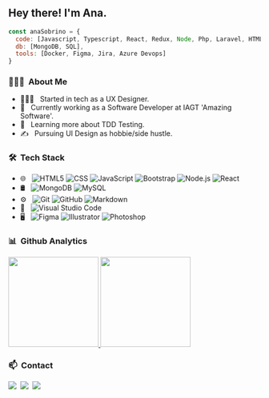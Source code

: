<h2> Hey there! I'm Ana.</h2>

```js
const anaSobrino = {
  code: [Javascript, Typescript, React, Redux, Node, Php, Laravel, HTML, CSS],
  db: [MongoDB, SQL],
  tools: [Docker, Figma, Jira, Azure Devops]
}
```

<h3> 👩🏽‍💻 &nbsp;About Me </h3>

- 👩🏽‍🎨 &nbsp; Started in tech as a UX Designer.
- 💼 &nbsp; Currently working as a Software Developer at IAGT 'Amazing Software'.
- 🌱 &nbsp; Learning more about TDD Testing.
- ✍️ &nbsp; Pursuing UI Design as hobbie/side hustle.

<h3> 🛠 &nbsp;Tech Stack</h3>

- 🌐 &nbsp;
  ![HTML5](https://img.shields.io/badge/-HTML5-333333?style=flat&logo=HTML5)
  ![CSS](https://img.shields.io/badge/-CSS-333333?style=flat&logo=CSS3&logoColor=1572B6)
  ![JavaScript](https://img.shields.io/badge/-JavaScript-333333?style=flat&logo=javascript)
  ![Bootstrap](https://img.shields.io/badge/-Bootstrap-333333?style=flat&logo=bootstrap&logoColor=563D7C)
  ![Node.js](https://img.shields.io/badge/-Node.js-333333?style=flat&logo=node.js)
  ![React](https://img.shields.io/badge/-React-333333?style=flat&logo=react)
- 🛢 &nbsp;
  ![MongoDB](https://img.shields.io/badge/-MongoDB-333333?style=flat&logo=mongodb)
  ![MySQL](https://img.shields.io/badge/-MySQL-333333?style=flat&logo=mysql)
- ⚙️ &nbsp;
  ![Git](https://img.shields.io/badge/-Git-333333?style=flat&logo=git)
  ![GitHub](https://img.shields.io/badge/-GitHub-333333?style=flat&logo=github)
  ![Markdown](https://img.shields.io/badge/-Markdown-333333?style=flat&logo=markdown)
- 🔧 &nbsp;
  ![Visual Studio Code](https://img.shields.io/badge/-Visual%20Studio%20Code-333333?style=flat&logo=visual-studio-code&logoColor=007ACC)
- 🖥 &nbsp;
  ![Figma](https://img.shields.io/badge/-Figma-333333?style=flat&logo=figma)
  ![Illustrator](https://img.shields.io/badge/-Illustrator-333333?style=flat&logo=adobe-illustrator)
  ![Photoshop](https://img.shields.io/badge/-Photoshop-333333?style=flat&logo=adobe-photoshop)
  
<h3> 📊 &nbsp;Github Analytics</h3>

<p>
<a href="https://github.com/anasonu">
  <img height="180em" src="https://github-readme-stats-eight-theta.vercel.app/api?username=anasonu&show_icons=true&theme=algolia&include_all_commits=true&count_private=true"/>
  <img height="180em" src="https://github-readme-stats-eight-theta.vercel.app/api/top-langs/?username=anasonu&layout=compact&langs_count=8&theme=algolia"/>
</a>
</p>

<h3> 📫 &nbsp;Contact </h3>

<p>
<a href="https://anasonu.netlify.app/"><img src="https://img.shields.io/badge/-anasonu.com-3423A6?style=flat&logo=Google-Chrome&logoColor=white"/></a>&nbsp;
<a href="https://linkedin.com/in/anasonu"><img src="https://img.shields.io/badge/-Ana%20Sobrino-0077B5?style=flat&logo=Linkedin&logoColor=white"/></a>&nbsp;
<a href="mailto:asobrinonunez@gmail.com"><img src="https://img.shields.io/badge/-asobrinonunez@gmail.com-D14836?style=flat&logo=Gmail&logoColor=white"/></a>
</p>
